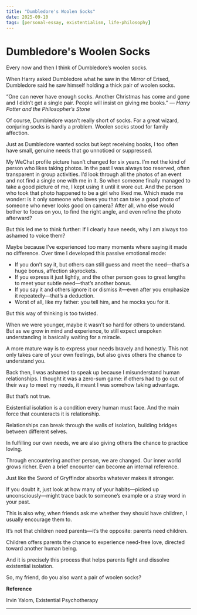 ```yaml
---
title: "Dumbledore's Woolen Socks"
date: 2025-09-10
tags: [personal-essay, existentialism, life-philosophy]
---
```


# Dumbledore's Woolen Socks


Every now and then I think of Dumbledore’s woolen socks.

When Harry asked Dumbledore what he saw in the Mirror of Erised, Dumbledore said he saw himself holding a thick pair of woolen socks.

“One can never have enough socks. Another Christmas has come and gone and I didn’t get a single pair. People will insist on giving me books.” — *Harry Potter and the Philosopher’s Stone*

Of course, Dumbledore wasn’t really short of socks. For a great wizard, conjuring socks is hardly a problem. Woolen socks stood for family affection.

Just as Dumbledore wanted socks but kept receiving books, I too often have small, genuine needs that go unnoticed or suppressed.

My WeChat profile picture hasn’t changed for six years. I’m not the kind of person who likes taking photos. In the past I was always too reserved, often transparent in group activities. I’d look through all the photos of an event and not find a single one with me in it. So when someone finally managed to take a good picture of me, I kept using it until it wore out. And the person who took that photo happened to be a girl who liked me. Which made me wonder: is it only someone who loves you that can take a good photo of someone who never looks good on camera? After all, who else would bother to focus on you, to find the right angle, and even refine the photo afterward?

But this led me to think further: If I clearly have needs, why I am always too ashamed to voice them?

Maybe because I’ve experienced too many moments where saying it made no difference. Over time I developed this passive emotional mode:
- If you don’t say it, but others can still guess and meet the need—that’s a huge bonus, affection skyrockets.
- If you express it just lightly, and the other person goes to great lengths to meet your subtle need—that’s another bonus.
- If you say it and others ignore it or dismiss it—even after you emphasize it repeatedly—that’s a deduction.
- Worst of all, like my father: you tell him, and he mocks you for it.

But this way of thinking is too twisted.

When we were younger, maybe it wasn’t so hard for others to understand. But as we grow in mind and experience, to still expect unspoken understanding is basically waiting for a miracle.

A more mature way is to express your needs bravely and honestly. This not only takes care of your own feelings, but also gives others the chance to understand you.

Back then, I was ashamed to speak up because I misunderstand human relationships. I thought it was a zero-sum game: if others had to go out of their way to meet my needs, it meant I was somehow taking advantage.

But that’s not true.

Existential isolation is a condition every human must face. And the main force that counteracts it is relationship.

Relationships can break through the walls of isolation, building bridges between different selves.

In fulfilling our own needs, we are also giving others the chance to practice loving.

Through encountering another person, we are changed. Our inner world grows richer. Even a brief encounter can become an internal reference.

Just like the Sword of Gryffindor absorbs whatever makes it stronger.

If you doubt it, just look at how many of your habits—picked up unconsciously—might trace back to someone’s example or a stray word in your past.

This is also why, when friends ask me whether they should have children, I usually encourage them to.

It’s not that children need parents—it’s the opposite: parents need children.

Children offers parents the chance to experience need-free love, directed toward another human being.

And it is precisely this process that helps parents fight and dissolve existential isolation.

So, my friend, do you also want a pair of woolen socks?

**Reference**

Irvin Yalom, Existential Psychotherapy

---
